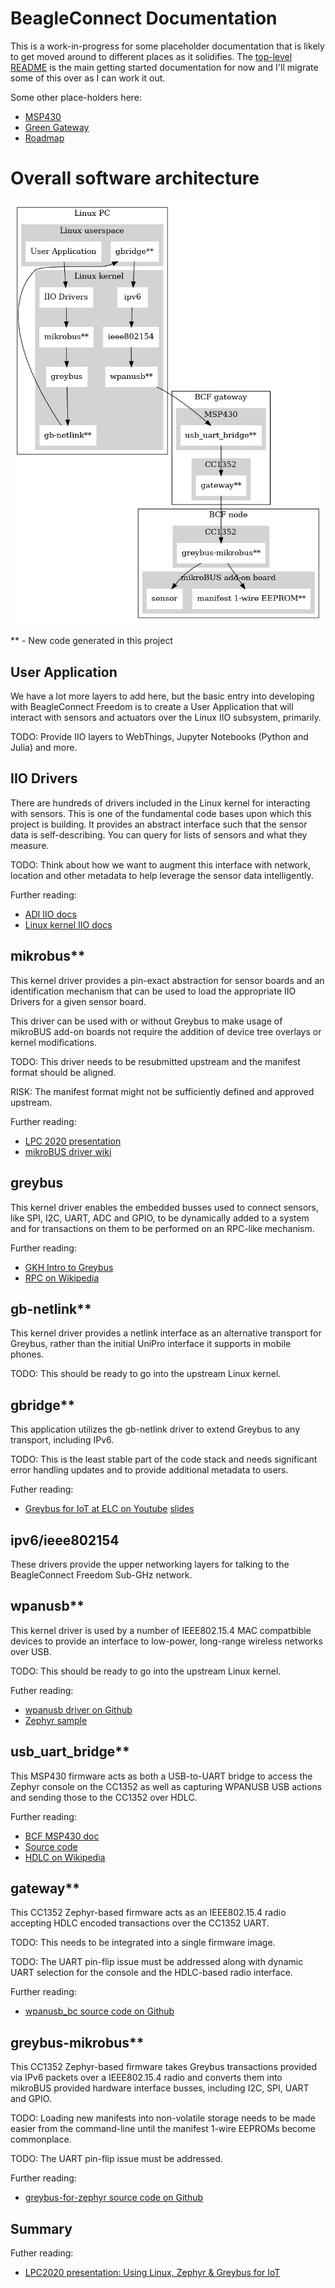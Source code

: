 # BeagleConnect Documentation

This is a work-in-progress for some placeholder documentation
that is likely to get moved around to different places as it
solidifies. The [top-level README](../README.asciidoc) is the
main getting started documentation for now and I'll migrate
some of this over as I can work it out.

Some other place-holders here:

* [MSP430](MSP430.md)
* [Green Gateway](Green_Gateway.md)
* [Roadmap](ROADMAP.md)

# Overall software architecture

![Block Diagram](bcf_block_diagram.png)

\*\* - New code generated in this project

## User Application

We have a lot more layers to add here, but the basic entry into developing
with BeagleConnect Freedom is to create a User Application that will interact
with sensors and actuators over the Linux IIO subsystem, primarily.

TODO: Provide IIO layers to WebThings, Jupyter Notebooks (Python and Julia) and more.

## IIO Drivers

There are hundreds of drivers included in the Linux kernel for interacting
with sensors. This is one of the fundamental code bases upon which this project
is building. It provides an abstract interface such that the sensor data is
self-describing. You can query for lists of sensors and what they measure.

TODO: Think about how we want to augment this interface with network, location
and other metadata to help leverage the sensor data intelligently.

Further reading: 
* [ADI IIO docs](https://wiki.analog.com/software/linux/docs/iio/iio)
* [Linux kernel IIO docs](https://www.kernel.org/doc/html/latest/driver-api/iio/intro.html)

## mikrobus\*\*

This kernel driver provides a pin-exact abstraction for sensor boards and
an identification mechanism that can be used to load the appropriate IIO Drivers
for a given sensor board.

This driver can be used with or without Greybus to make usage of mikroBUS add-on
boards not require the addition of device tree overlays or kernel modifications.

TODO: This driver needs to be resubmitted upstream and the manifest format should
be aligned.

RISK: The manifest format might not be sufficiently defined and approved upstream.

Further reading:
* [LPC 2020 presentation](https://linuxplumbersconf.org/event/7/contributions/669/)
* [mikroBUS driver wiki](https://elinux.org/Mikrobus)

## greybus

This kernel driver enables the embedded busses used to connect sensors, like SPI,
I2C, UART, ADC and GPIO, to be dynamically added to a system and for transactions
on them to be performed on an RPC-like mechanism.

Further reading:
* [GKH Intro to Greybus](https://kernel-recipes.org/en/2015/talks/an-introduction-to-greybus/)
* [RPC on Wikipedia](https://en.wikipedia.org/wiki/Remote_procedure_call)

## gb-netlink\*\*

This kernel driver provides a netlink interface as an alternative transport
for Greybus, rather than the initial UniPro interface it supports in mobile
phones.

TODO: This should be ready to go into the upstream Linux kernel.

## gbridge\*\*

This application utilizes the gb-netlink driver to extend Greybus to any
transport, including IPv6.

TODO: This is the least stable part of the code stack and needs significant
error handling updates and to provide additional metadata to users.

Futher reading:
* [Greybus for IoT at ELC on Youtube](https://www.youtube.com/watch?v=7H50pv-4YXw&list=PLbzoR-pLrL6pRFP6SOywVJWdEHlmQE51q) [slides](https://elinux.org/images/c/cb/Using_Greybus_for_IoT.pdf)

## ipv6/ieee802154

These drivers provide the upper networking layers for talking to the BeagleConnect Freedom
Sub-GHz network.

## wpanusb\*\*

This kernel driver is used by a number of IEEE802.15.4 MAC compatbible devices to provide
an interface to low-power, long-range wireless networks over USB.

TODO: This should be ready to go into the upstream Linux kernel.

Futher reading:
* [wpanusb driver on Github](https://github.com/finikorg/wpanusb)
* [Zephyr sample](https://docs.zephyrproject.org/2.6.0/samples/net/wpanusb/README.html)

## usb\_uart\_bridge\*\*

This MSP430 firmware acts as both a USB-to-UART bridge to access the Zephyr console on the
CC1352 as well as capturing WPANUSB USB actions and sending those to the CC1352 over HDLC.

Further reading:
* [BCF MSP430 doc](MSP430.md)
* [Source code](https://github.com/jadonk/msp430F55xx_usb_uart_bridge)
* [HDLC on Wikipedia](https://en.wikipedia.org/wiki/High-Level_Data_Link_Control)

## gateway\*\*

This CC1352 Zephyr-based firmware acts as an IEEE802.15.4 radio accepting HDLC encoded
transactions over the CC1352 UART.

TODO: This needs to be integrated into a single firmware image.

TODO: The UART pin-flip issue must be addressed along with dynamic UART selection for
the console and the HDLC-based radio interface.

Further reading:
* [wpanusb\_bc source code on Github](https://github.com/jadonk/wpanusb_bc)

## greybus-mikrobus\*\*

This CC1352 Zephyr-based firmware takes Greybus transactions provided via IPv6 packets
over a IEEE802.15.4 radio and converts them into mikroBUS provided hardware interface
busses, including I2C, SPI, UART and GPIO.

TODO: Loading new manifests into non-volatile storage needs to be made easier from
the command-line until the manifest 1-wire EEPROMs become commonplace.

TODO: The UART pin-flip issue must be addressed.

Further reading:
* [greybus-for-zephyr source code on Github](https://github.com/jadonk/greybus-for-zephyr)

## Summary

Futher reading:
* [LPC2020 presentation: Using Linux, Zephyr & Greybus for IoT](https://linuxplumbersconf.org/event/7/contributions/814/)
